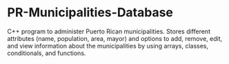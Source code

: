# PR-Municipalities-Database
C++ program to administer Puerto Rican municipalities. Stores different attributes (name, population, area, mayor) and options to add, remove, edit, and view information about the municipalities by using arrays, classes, conditionals, and functions.
